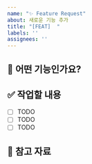 ```yaml
---
name: "✨ Feature Request"
about: 새로운 기능 추가
title: "[FEAT]  "
labels: ''
assignees: ''
---
```


## 📝 어떤 기능인가요?
<!-- 추가하려는 기능에 대해 설명해 주세요. -->

## ✅ 작업할 내용
<!-- 할 일을 체크박스 형태로 작성해주세요. -->
- [ ] TODO
- [ ] TODO
- [ ] TODO

## 🔗 참고 자료 
<!-- 참고 자료가 있다면 작성해주세요. -->
